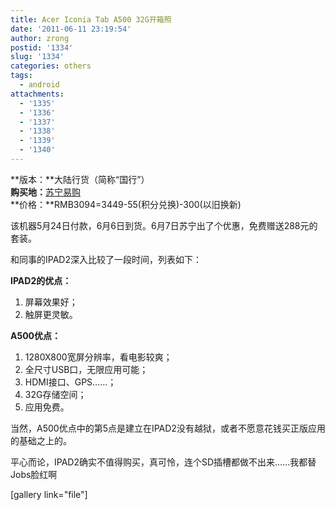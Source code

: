 ```yaml
---
title: Acer Iconia Tab A500 32G开箱照
date: '2011-06-11 23:19:54'
author: zrong
postid: '1334'
slug: '1334'
categories: others
tags:
  - android
attachments:
  - '1335'
  - '1336'
  - '1337'
  - '1338'
  - '1339'
  - '1340'
---
```


**版本：**大陆行货（简称“国行”）  
**购买地：**[苏宁易购](http://www.suning.cn)  
**价格：**RMB3094=3449-55(积分兑换)-300(以旧换新)

该机器5月24日付款，6月6日到货。6月7日苏宁出了个优惠，免费赠送288元的套装。

和同事的IPAD2深入比较了一段时间，列表如下：

**IPAD2的优点：**

1.  屏幕效果好；
2.  触屏更灵敏。

<!--more-->

**A500优点：**

1.  1280X800宽屏分辨率，看电影较爽；
2.  全尺寸USB口，无限应用可能；
3.  HDMI接口、GPS……；
4.  32G存储空间；
5.  应用免费。

当然，A500优点中的第5点是建立在IPAD2没有越狱，或者不愿意花钱买正版应用的基础之上的。

平心而论，IPAD2确实不值得购买，真可怜，连个SD插槽都做不出来……我都替Jobs脸红啊

[gallery link="file"]

